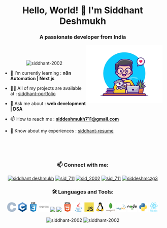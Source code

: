 <h1 align="center">Hello, World! 👋 I'm Siddhant Deshmukh</h1>
<h3 align="center">A passionate developer from India</h3>
<img align="right" src="https://github.com/siddhant-2002/siddhant-2002/blob/main/aboutImage.png"  width="48%" />
<br>
 <br>
<p align="center"> 
  <img src="https://komarev.com/ghpvc/?username=siddhant-2002&label=Profile%20views&color=0e75b6&style=flat" alt="siddhant-2002" /> 
</p>



- 🌱 I’m currently learning : **n8n Automation | Next js**
- 👨‍💻 All of my projects are available at : [siddhant-portfolio](http://siddhant-deshmukh.netlify.app/)
- 💬 Ask me about : **web development | DSA**
- 📫 How to reach me : **siddeshmukh711@gmail.com**
- 📄 Know about my experiences : [siddhant-resume](https://drive.google.com/file/d/12zRlX6F9JSAgOOZGVzY7Ntm8cdX6BooI/view?usp=drive_link)

    
  <br>
  <br>
  <br>

    

<h3 align="center">📫 Connect with me:</h3>
<p align="center" gap="10">
<a href="https://linkedin.com/in/siddhant deshmukh" target="blank"><img align="center" src="https://raw.githubusercontent.com/rahuldkjain/github-profile-readme-generator/master/src/images/icons/Social/linked-in-alt.svg" alt="siddhant deshmukh" height="30" width="40" /></a>
<a href="https://www.codechef.com/users/sid_711" target="blank"><img align="center" src="https://cdn.jsdelivr.net/npm/simple-icons@3.1.0/icons/codechef.svg" alt="sid_711" height="30" width="40" /></a>
<a href="https://codeforces.com/profile/sid_2002" target="blank"><img align="center" src="https://raw.githubusercontent.com/rahuldkjain/github-profile-readme-generator/master/src/images/icons/Social/codeforces.svg" alt="sid_2002" height="30" width="40" /></a>
<a href="https://www.leetcode.com/sid_711" target="blank"><img align="center" src="https://raw.githubusercontent.com/rahuldkjain/github-profile-readme-generator/master/src/images/icons/Social/leet-code.svg" alt="sid_711" height="30" width="40" /></a>
<a href="https://auth.geeksforgeeks.org/user/siddeshmczg3" target="blank"><img align="center" src="https://raw.githubusercontent.com/rahuldkjain/github-profile-readme-generator/master/src/images/icons/Social/geeks-for-geeks.svg" alt="siddeshmczg3" height="30" width="40" /></a>
</p>

<h3 align="center">🛠️ Languages and Tools:</h3>
<p align="center" gap="10">
  <code><img height="30" src="https://raw.githubusercontent.com/devicons/devicon/master/icons/c/c-original.svg"></code>
  <code><img height="30" src="https://raw.githubusercontent.com/devicons/devicon/master/icons/cplusplus/cplusplus-original.svg"></code>
  <code><img height="30" src="https://raw.githubusercontent.com/devicons/devicon/master/icons/css3/css3-original-wordmark.svg"></code>
  <code><img height="30" src="https://raw.githubusercontent.com/devicons/devicon/master/icons/express/express-original-wordmark.svg"></code>
  <code><img height="30" src="https://www.vectorlogo.zone/logos/firebase/firebase-icon.svg"></code>
  <code><img height="30" src="https://www.vectorlogo.zone/logos/git-scm/git-scm-icon.svg"></code>
  <code><img height="30" src="https://raw.githubusercontent.com/devicons/devicon/master/icons/html5/html5-original-wordmark.svg"></code>
  <code><img height="30" src="https://raw.githubusercontent.com/devicons/devicon/master/icons/java/java-original.svg"></code>
  <code><img height="30" src="https://raw.githubusercontent.com/devicons/devicon/master/icons/javascript/javascript-original.svg"></code>
  <code><img height="30" src="https://raw.githubusercontent.com/devicons/devicon/master/icons/linux/linux-original.svg"></code>
  <code><img height="30" src="https://raw.githubusercontent.com/devicons/devicon/master/icons/mongodb/mongodb-original-wordmark.svg"></code>
  <code><img height="30" src="https://raw.githubusercontent.com/devicons/devicon/master/icons/mysql/mysql-original-wordmark.svg"></code>
  <code><img height="30" src="https://raw.githubusercontent.com/devicons/devicon/master/icons/nodejs/nodejs-original-wordmark.svg"></code>
  <code><img height="30" src="https://raw.githubusercontent.com/devicons/devicon/master/icons/python/python-original.svg"></code>
  <code><img height="30" src="https://raw.githubusercontent.com/devicons/devicon/master/icons/react/react-original-wordmark.svg"></code>
</p>


<p align="center">
  <img align="center" src="https://github-readme-stats.vercel.app/api?username=siddhant-2002&show_icons=true&locale=en" alt="siddhant-2002" width="48%" />
  <img align="center" src="https://github-readme-streak-stats.herokuapp.com/?user=siddhant-2002&" alt="siddhant-2002" width="48%" />
</p>
